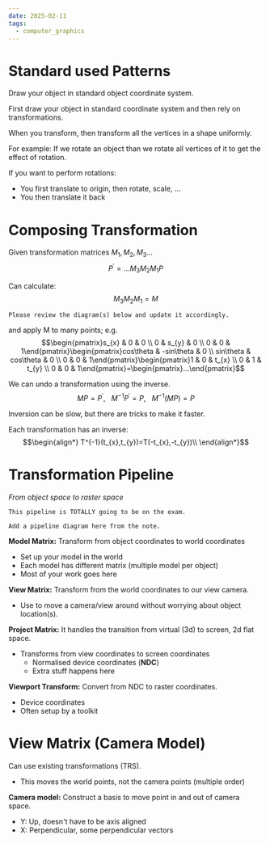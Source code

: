 ```yaml
---
date: 2025-02-11
tags:
  - computer_graphics
---
```

# Standard used Patterns

Draw your object in standard object coordinate system.

First draw your object in standard coordinate system and then rely on transformations.

When you transform, then transform all the vertices in a shape uniformly.

For example: If we rotate an object than we rotate all vertices of it to get the effect of rotation. 

If you want to perform rotations:
- You first translate to origin, then rotate, scale, ...
- You then translate it back

# Composing Transformation

Given transformation matrices $M_{1},M_{2},M_{3}...$
$$P^{\prime}= ...M_{3}M_{2}M_{1}P$$

Can calculate:
$$M_{3}M_{2}M_{1}=M$$

```ad-missing
Please review the diagram(s) below and update it accordingly.
```

and apply M to many points; e.g.
$$\begin{pmatrix}s_{x} & 0 & 0 \\ 0 & s_{y} & 0 \\ 0 & 0 & 1\end{pmatrix}\begin{pmatrix}cos\theta  & -sin\theta & 0 \\ sin\theta & cos\theta & 0 \\ 0 & 0 & 1\end{pmatrix}\begin{pmatrix}1 & 0 & t_{x} \\ 0 & 1 & t_{y} \\ 0 & 0 & 1\end{pmatrix}=\begin{pmatrix}...\end{pmatrix}$$


We can undo a transformation using the inverse.
$$MP = P^{\prime}, \ \ \ M^{-1}P^{\prime}=P, \ \ \ M^{-1}(MP) = P$$

Inversion can be slow, but there are tricks to make it faster.

Each transformation has an inverse:
$$\begin{align*}
T^{-1}(t_{x},t_{y})=T(-t_{x},-t_{y})\\
\end{align*}$$

# Transformation Pipeline
*From object space to raster space*

```ad-tip
This pipeline is TOTALLY going to be on the exam. 
```

```ad-warning
Add a pipeline diagram here from the note.
```

**Model Matrix:** Transform from object coordinates to world coordinates
- Set up your model in the world
- Each model has different matrix (multiple model per object)
- Most of your work goes here

**View Matrix:** Transform from the world coordinates to our view camera.
- Use to move a camera/view around without worrying about object location(s).

**Project Matrix:** It handles the transition from virtual (3d) to screen, 2d flat space.
- Transforms from view coordinates to screen coordinates
	- Normalised device coordinates (**NDC**)
	- Extra stuff happens here

**Viewport Transform:** Convert from NDC to raster coordinates.
- Device coordinates
- Often setup by a toolkit

# View Matrix (Camera Model)

Can use existing transformations (TRS).
- This moves the world points, not the camera points (multiple order)

**Camera model:** Construct a basis to move point in and out of camera space. 
- Y: Up, doesn't have to be axis aligned
- X: Perpendicular, some perpendicular vectors




